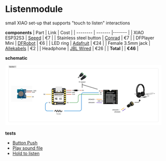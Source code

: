 # Listenmodule
small XIAO set-up that supports "touch to listen" interactions

**components**
| Part     | Link    | Cost   |
| -------- | ------- |------- |
| XIAO ESP32S3  | [Seeed](https://wiki.seeedstudio.com/XIAO_ESP32S3_Getting_Started/)   | €7 |
| Stainless steel button | [Conrad](https://www.conrad.be/nl/p/tru-components-tc-9563704-druktoets-12-v-0-005-a-1x-uit-aan-contact-element-o-x-h-24-7-mm-x-14-5-mm-ip65-1-stuk-s-bulk-2390926.html?searchType=SearchRedirect)          | €7 |
| DFPlayer Mini    | [DFRobot](https://wiki.dfrobot.com/DFPlayer_Mini_SKU_DFR0299)      | €6 |
| LED ring | [Adafruit](https://www.adafruit.com/product/1463) | €24 |
| Female 3.5mm jack | [Allekabels](https://www.onlinekabelshop.nl/35mm-jack-v-stereo-open-eind-audiokabel-zwart-030.html) | €2 |
| Headphone | [JBL Wired](https://www.bol.com/be/nl/p/jbl-tune-500-on-ear-koptelefoon-zwart/9200000098045179/) | €26 |
| **Total** |  | **€46** |

**schematic**
<div align="left">  
<img src="img/schematic.png" width="600">
</div>


**tests**   
* [Button Push](tests/touch.ino)
* [Play sound file](tests/audio.ino)
* [Hold to listen](tests/holdtolisten.ino)